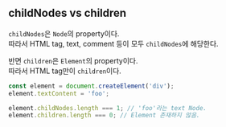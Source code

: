 ## childNodes vs children

`childNodes`은 `Node`의 property이다.  
따라서 HTML tag, text, comment 등이 모두 `childNodes`에 해당한다.

반면 `children`은 `Element`의 property이다.  
따라서 HTML tag만이 `children`이다.

```js
const element = document.createElement('div');
element.textContent = 'foo';

element.childNodes.length === 1; // 'foo'라는 text Node.
element.children.length === 0; // Element 존재하지 않음.
```
